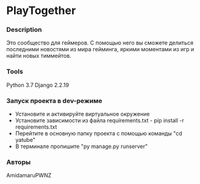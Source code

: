 # PlayTogether
### Description
Это сообщество для геймеров. С помощью него вы сможете делиться последними новостями из мира гейминга, яркими моментами из игр и найти новых тиммейтов.
### Tools
Python 3.7
Django 2.2.19
### Запуск проекта в dev-режиме
- Установите и активируйте виртуальное окружение
- Установите зависимости из файла requirements.txt - pip install -r requirements.txt
- Перейтите в основную папку проекта с помощью команды "cd yatube"
- В терминале пропишите "py manage.py runserver"

### Авторы
AmidamaruPWNZ
